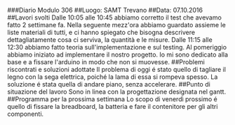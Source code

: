 ###Diario Modulo 306
##Luogo: SAMT Trevano
##Data: 07.10.2016
##Lavori svolti
Dalle 10:05 alle 10:45 abbiamo corretto il test che avevamo fatto 2 settimane fa. Nella seguente mezz'ora abbiamo guardato assieme le liste materiali di tutti, e ci hanno spiegato che bisogna descrivere dettagliatamente cosa ci serviva, la quantità e le misure. Dalle 11:15 alle 12:30 abbiamo fatto teoria sull'implementazione e sul testing. Al pomeriggio abbiamo iniziato ad implementare il nostro progetto. Io mi sono dedicato alla base e a fissare l'arduino in modo che non si muovesse.
##Problemi riscontrati e soluzioni adottate
Il problema di oggi é stato quello di tagliare il legno con la sega elettrica, poiché la lama di essa si rompeva spesso.
La soluzione é stata quella di andare piano, senza accelerare. 
##Punto di situazione del lavoro
Sono in linea con la progettazione designata nel gantt.
##Programma per la prossima settimana
Lo scopo di venerdì prossimo é quello di fissare la breadboard, la batteria e fare il contenitore per gli altri componenti. 